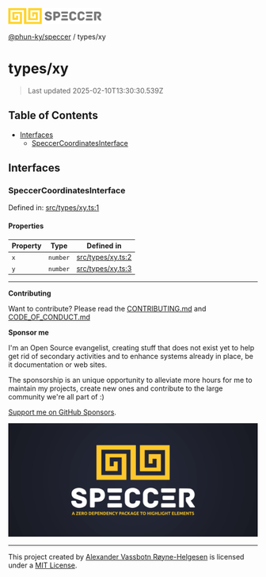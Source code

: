 <div>
  <img alt="SPECCER logo" src="https://raw.githubusercontent.com/phun-ky/speccer/main/public/logo-speccer-horizontal-colored-package.svg?raw=true" style="max-height:32px;" />
</div>

[@phun-ky/speccer](../README.md) / types/xy

# types/xy

> Last updated 2025-02-10T13:30:30.539Z

## Table of Contents

- [Interfaces](#interfaces)
  - [SpeccerCoordinatesInterface](#speccercoordinatesinterface)

## Interfaces

### SpeccerCoordinatesInterface

Defined in: [src/types/xy.ts:1](https://github.com/phun-ky/speccer/blob/main/src/types/xy.ts#L1)

#### Properties

| Property         | Type     | Defined in                                                                           |
| ---------------- | -------- | ------------------------------------------------------------------------------------ |
| <a id="x" /> `x` | `number` | [src/types/xy.ts:2](https://github.com/phun-ky/speccer/blob/main/src/types/xy.ts#L2) |
| <a id="y" /> `y` | `number` | [src/types/xy.ts:3](https://github.com/phun-ky/speccer/blob/main/src/types/xy.ts#L3) |

---

**Contributing**

Want to contribute? Please read the [CONTRIBUTING.md](https://github.com/phun-ky/speccer/blob/main/CONTRIBUTING.md) and [CODE_OF_CONDUCT.md](https://github.com/phun-ky/speccer/blob/main/CODE_OF_CONDUCT.md)

**Sponsor me**

I'm an Open Source evangelist, creating stuff that does not exist yet to help get rid of secondary activities and to enhance systems already in place, be it documentation or web sites.

The sponsorship is an unique opportunity to alleviate more hours for me to maintain my projects, create new ones and contribute to the large community we're all part of :)

[Support me on GitHub Sponsors](https://github.com/sponsors/phun-ky).

![Speccer banner, with logo and slogan: A zero dependency package to annotate or highlight elements](https://github.com/phun-ky/speccer/blob/main/public/speccer-banner.png?raw=true)

---

This project created by [Alexander Vassbotn Røyne-Helgesen](http://phun-ky.net) is licensed under a [MIT License](https://choosealicense.com/licenses/mit/).
